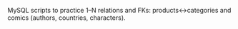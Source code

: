 
MySQL scripts to practice 1–N relations and FKs: products↔categories and comics (authors, countries, characters).
